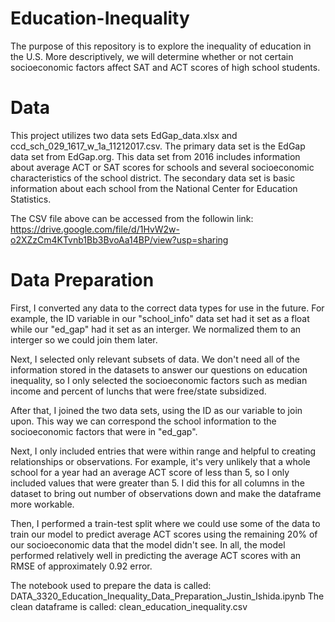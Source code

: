 # Education-Inequality
The purpose of this repository is to explore the inequality of education in the U.S. More descriptively, we will determine whether or not certain socioeconomic factors affect SAT and ACT scores of high school students.

# Data
This project utilizes two data sets EdGap_data.xlsx and ccd_sch_029_1617_w_1a_11212017.csv. The primary data set is the EdGap data set from EdGap.org. This data set from 2016 includes information about average ACT or SAT scores for schools and several socioeconomic characteristics of the school district. The secondary data set is basic information about each school from the National Center for Education Statistics.

The CSV file above can be accessed from the followin link: https://drive.google.com/file/d/1HvW2w-o2XZzCm4KTvnb1Bb3BvoAa14BP/view?usp=sharing

# Data Preparation
First, I converted any data to the correct data types for use in the future. For example, the ID variable in our "school_info" data set had it set as a float while our "ed_gap" had it set as an interger. We normalized them to an interger so we could join them later.

Next, I selected only relevant subsets of data. We don't need all of the information stored in the datasets to answer our questions on education inequality, so I only selected the socioeconomic factors such as median income and percent of lunchs that were free/state subsidized.

After that, I joined the two data sets, using the ID as our variable to join upon. This way we can correspond the school information to the socioeconomic factors that were in "ed_gap".  

Next, I only included entries that were within range and helpful to creating relationships or observations. For example, it's very unlikely that a whole school for a year had an average ACT score of less than 5, so I only included values that were greater than 5. I did this for all columns in the dataset to bring out number of observations down and make the dataframe more workable. 

Then, I performed a train-test split where we could use some of the data to train our model to predict average ACT scores using the remaining 20% of our socioeconomic data that the model didn't see. In all, the model performed relatively well in predicting the average ACT scores with an RMSE of approximately 0.92 error.

The notebook used to prepare the data is called: DATA_3320_Education_Inequality_Data_Preparation_Justin_Ishida.ipynb
The clean dataframe is called: clean_education_inequality.csv
